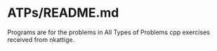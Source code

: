 # ATPs/README.md

Programs are for the problems in All Types of Problems cpp exercises
received from nkattige.
